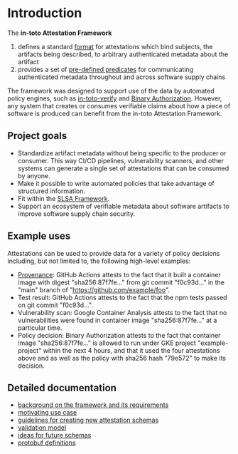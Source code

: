 # Introduction

The **in-toto Attestation Framework**

1.  defines a standard [format](../spec/v1/) for attestations which
    bind subjects, the artifacts being described, to arbitrary authenticated
    metadata about the artifact
2.  provides a set of [pre-defined predicates](../spec/predicates/) for
    communicating authenticated metadata throughout and across software supply
    chains

The framework was designed to support use of the data by automated policy
engines, such as [in-toto-verify] and [Binary Authorization]. However, any
system that creates or consumes verifiable claims about how a piece of software
is produced can benefit from the in-toto Attestation Framework.

## Project goals

-   Standardize artifact metadata without being specific to the producer or
    consumer. This way CI/CD pipelines, vulnerability scanners, and other
    systems can generate a single set of attestations that can be consumed by
    anyone.
-   Make it possible to write automated policies that take advantage of
    structured information.
-   Fit within the [SLSA Framework][SLSA].
-   Support an ecosystem of verifiable metadata about software artifacts to
    improve software supply chain security.

## Example uses

Attestations can be used to provide data for a variety of policy decisions
including, but not limited to, the following high-level examples:

-   [Provenance][SLSA Provenance]: GitHub Actions attests to the fact that it
    built a container image with digest "sha256:87f7fe…" from git commit
    "f0c93d…" in the "main" branch of "https://github.com/example/foo".
-   Test result: GitHub Actions attests to the fact that the npm tests passed on
    git commit "f0c93d…".
-   Vulnerability scan: Google Container Analysis attests to the fact that no
    vulnerabilities were found in container image "sha256:87f7fe…" at a
    particular time.
-   Policy decision: Binary Authorization attests to the fact that container
    image "sha256:87f7fe…" is allowed to run under GKE project "example-project"
    within the next 4 hours, and that it used the four attestations above and as
    well as the policy with sha256 hash "79e572" to make its decision.

## Detailed documentation

-   [background on the framework and its requirements](background.md)
-   [motivating use case](motivating_use_case.md)
-   [guidelines for creating new attestation schemas](new_predicate_guidelines.md)
-   [validation model](validation.md)
-   [ideas for future schemas](schema_ideas.md)
-   [protobuf definitions](protos.md)

[Binary Authorization]: https://cloud.google.com/binary-authorization
[SLSA Provenance]: https://slsa.dev/provenance
[SLSA]: https://github.com/slsa-framework/slsa
[in-toto-verify]: https://github.com/in-toto/in-toto#verification
